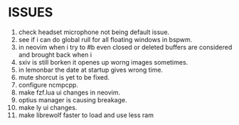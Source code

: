 # ISSUES

1.  check headset microphone not being default issue.
2.  see if i can do global rull for all floating windows in bspwm.
3.  in neovim when i try to #b even closed or deleted buffers are considered and brought back when i <Tab>
4.  sxiv is still borken it openes up worng images sometimes.
5.  in lemonbar the date at startup gives wrong time.
6.  mute shorcut is yet to be fixed.
7.  configure ncmpcpp.
8.  make fzf.lua ui changes in neovim.
9.  optius manager is causing breakage.
10. make ly ui changes.
11. make librewolf faster to load and use less ram
